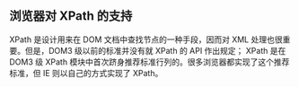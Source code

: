 ## 浏览器对 XPath 的支持 ##

XPath 是设计用来在 DOM 文档中查找节点的一种手段，因而对 XML 处理也很重要。但是，DOM3 级以前的标准并没有就 XPath 的 API 作出规定； XPath 是在 DOM3 级 XPath 模块中首次跻身推荐标准行列的。很多浏览器都实现了这个推荐标准，但 IE 则以自己的方式实现了 XPath。